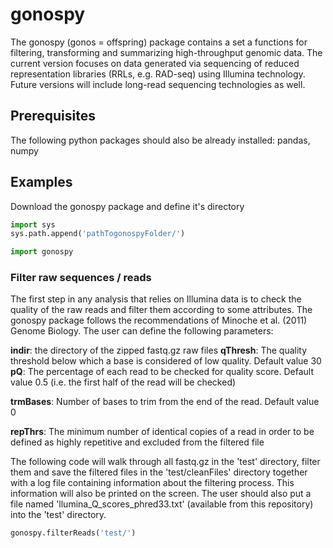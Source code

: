 # gonospy

The gonospy (gonos = offspring) package contains a set a functions for filtering, transforming and summarizing high-throughput genomic data. The current version focuses on
data generated via sequencing of reduced representation libraries (RRLs, e.g. RAD-seq) using Illumina technology. Future versions will include long-read sequencing technologies as well.

## Prerequisites
The following python packages should also be already installed:
pandas, numpy

## Examples

Download the gonospy package and define it's directory
```python
import sys 
sys.path.append('pathTogonospyFolder/')

import gonospy
```

### Filter raw sequences / reads
The first step in any analysis that relies on Illumina data is to check the quality of the raw reads and filter them according to some attributes. The gonospy package follows the
recommendations of Minoche et al. (2011) Genome Biology. The user can define the following parameters:

**indir**: the directory of the zipped fastq.gz raw files
**qThresh**: The quality threshold below which a base is considered of low quality. Default value 30
**pQ**: The percentage of each read to be checked for quality score. Default value 0.5 (i.e. the first half of the read will be checked)

**trmBases**: Number of bases to trim from the end of the read. Default value 0

**repThrs**: The minimum number of identical copies of a read in order to be defined as highly repetitive and excluded from the filtered file

The following code will walk through all fastq.gz in the 'test' directory, filter them and save the filtered files in the 'test/cleanFiles' directory together with
a log file containing information about the filtering process. This information will also be printed on the screen. The user should also put a file named 'llumina_Q_scores_phred33.txt' (available from this repository) into the 'test' directory.

```python
gonospy.filterReads('test/')
```

